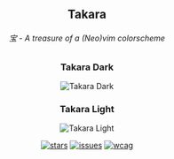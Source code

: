 <h2 align="center">
    Takara
</h2>

<h6 align="center">宝 - A treasure of a (Neo)vim colorscheme</h6>

<div align="center">
    <h3>Takara Dark</h3><img src="https://github.com/nathanhlouie/takara.nvim/assets/53024905/57b2021c-3c7c-4d10-8ddd-b132e30ccca4" alt="Takara Dark" style="border-radius:1%" />
    <h3>Takara Light</h3><img src="https://github.com/nathanhlouie/takara.nvim/assets/53024905/844988cb-1cac-4e27-b373-c1b3abbd3303" alt="Takara Light" style="border-radius:1%" />
</div>

<p align="center">
<a href="https://github.com/nathanhlouie/takara.nvim/stargazers"><img src="https://img.shields.io/github/stars/nathanhlouie/takara.nvim?style=for-the-badge&labelColor=120f0c&color=aa74e6" alt="stars"></a>
<a href="https://github.com/nathanhlouie/takara.nvim/issues"><img src="https://img.shields.io/github/issues/nathanhlouie/takara.nvim?style=for-the-badge&labelColor=120f0c&color=ea7839" alt="issues"></a>
<a href="https://www.w3.org/WAI/standards-guidelines/wcag/"><img src="https://img.shields.io/badge/AAA-a?style=for-the-badge&label=WCAG%202.1&labelColor=120f0c&color=53a67f" alt="wcag"></a>
</p>
